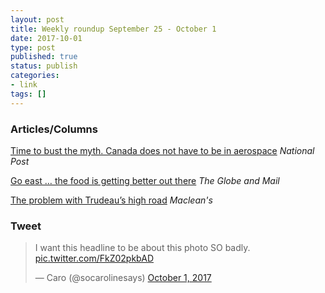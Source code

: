 ```yaml
---
layout: post
title: Weekly roundup September 25 - October 1
date: 2017-10-01
type: post
published: true
status: publish
categories:
- link
tags: []
---
```


### Articles/Columns

[Time to bust the myth. Canada does not have to be in aerospace](https://nationalpost.com/opinion/andrew-coyne-time-to-bust-the-myth-canada-does-not-have-to-be-in-aerospace "Andrew Coyne: Time to bust the myth. Canada does not have to be in aerospace") *National Post*

[Go east … the food is getting better out there](https://beta.theglobeandmail.com/news/toronto/torontos-east-end-sees-a-rise-in-quality-restaurants-but-filling-seats-isnt-alwayseasy/article36372822/ "Go east … the food is getting better out there. By Denise Balkissoon") *The Globe and Mail*

[The problem with Trudeau’s high road](https://www.macleans.ca/politics/ottawa/the-problem-with-trudeaus-high-road/ "The problem with Trudeau’s high road. By Paul Wells") *Maclean's*

### Tweet

<blockquote class="twitter-tweet" data-lang="en"><p lang="en" dir="ltr">I want this headline to be about this photo SO badly. <a href="https://t.co/FkZ02pkbAD">pic.twitter.com/FkZ02pkbAD</a></p>&mdash; Caro (@socarolinesays) <a href="https://twitter.com/socarolinesays/status/914343247304122368?ref_src=twsrc%5Etfw">October 1, 2017</a></blockquote> <script async src="//platform.twitter.com/widgets.js" charset="utf-8"></script>